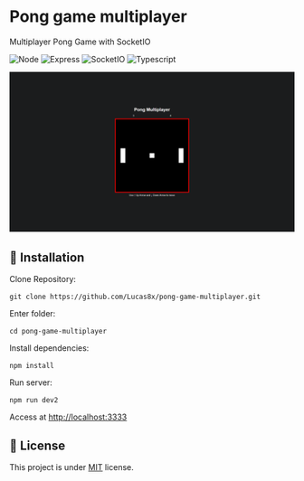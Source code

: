 # Pong game multiplayer

Multiplayer Pong Game with SocketIO

![Node](https://img.shields.io/badge/Node.js-000000?style=for-the-badge&logo=nodedotjs&logoColor=white)
![Express](https://img.shields.io/badge/Express.js-000000?style=for-the-badge&logo=express&logoColor=white)
![SocketIO](https://img.shields.io/badge/Socket.io-000000?&style=for-the-badge&logo=Socket.io&logoColor=white)
![Typescript](https://img.shields.io/badge/TypeScript-000000?style=for-the-badge&logo=typescript&logoColor=white)

![screenshot](.repo/site-screenshot.webp)

## 🚀 Installation

Clone Repository:

```Shell
git clone https://github.com/Lucas8x/pong-game-multiplayer.git
```

Enter folder:

```Shell
cd pong-game-multiplayer
```

Install dependencies:

```Shell
npm install
```

Run server:

```Shell
npm run dev2
```

Access at <http://localhost:3333>

## 📝 License

This project is under [MIT](./LICENSE) license.
